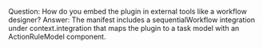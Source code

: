 Question: How do you embed the plugin in external tools like a workflow designer?
Answer: The manifest includes a sequentialWorkflow integration under context.integration that maps the plugin to a task model with an ActionRuleModel component.

